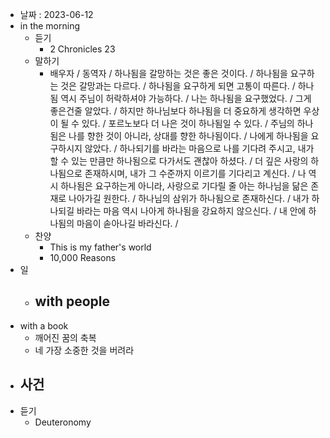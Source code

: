 - 날짜 : 2023-06-12
- in the morning
	- 듣기
		- 2 Chronicles 23
	- 말하기
		-  배우자 / 동역자 / 하나됨을 갈망하는 것은 좋은 것이다. / 하나됨을 요구하는 것은 갈망과는 다르다. / 하나됨을 요구하게 되면 고통이 따른다. / 하나됨 역시 주님이 허락하셔야 가능하다. / 나는 하나됨을 요구했었다. / 그게 좋은건줄 알았다. / 하지만 하나님보다 하나됨을 더 중요하게 생각하면 우상이 될 수 있다. / 포르노보다 더 나은 것이 하나됨일 수 있다.  / 주님의 하나됨은 나를 향한 것이 아니라, 상대를 향한 하나됨이다. / 나에게 하나됨을 요구하시지 않았다. / 하나되기를 바라는 마음으로 나를 기다려 주시고, 내가 할 수 있는 만큼만 하나됨으로 다가서도 괜찮아 하셨다. / 더 깊은 사랑의 하나됨으로 존재하시며, 내가 그 수준까지 이르기를 기다리고 계신다. / 나 역시 하나됨은 요구하는게 아니라, 사랑으로 기다릴 줄 아는 하나님을 닮은 존재로 나아가길 원한다. / 하나님의 삼위가 하나됨으로 존재하신다. / 내가 하나되길 바라는 마음 역시 나아게 하나됨을 강요하지 않으신다. / 내 안에 하나됨의 마음이 솓아나길 바라신다. / 
	- 찬양
		- This is my father's world
		- 10,000 Reasons
- 일
	- with people
		- 
- with a book
	- 깨어진 꿈의 축복
	- 네 가장 소중한 것을 버려라
- 사건
	- 
- 듣기
	- Deuteronomy 
